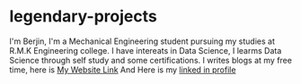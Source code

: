 # legendary-projects
I'm Berjin, 
I'm a Mechanical Engineering student pursuing my studies at R.M.K Engineering college. 
I have intereats in Data Science, I learms Data Science through self study and some certifications.
I writes blogs at my free time, here is [My Website Link](https://www.automobilenewsofficial.com/) 
And Here is my [linked in profile](https://in.linkedin.com/in/berjin-ben-39792118b) 
